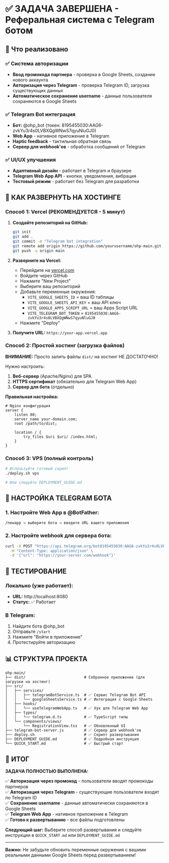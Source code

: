 # ✅ ЗАДАЧА ЗАВЕРШЕНА - Реферальная система с Telegram ботом

## 🎯 Что реализовано

### ✅ Система авторизации
- **Ввод промокода партнера** - проверка в Google Sheets, создание нового аккаунта
- **Авторизация через Telegram** - проверка Telegram ID, загрузка существующих данных
- **Автоматическое сохранение username** - данные пользователя сохраняются в Google Sheets

### ✅ Telegram Bot интеграция
- **Бот:** @ohp_bot (токен: 8195455030:AAG6-zvkYu3r4s0LVBXQgWNwS7qyuNluGJ0)
- **Web App** - нативное приложение в Telegram
- **Haptic feedback** - тактильная обратная связь
- **Сервер для webhook'ов** - обработка сообщений от Telegram

### ✅ UI/UX улучшения
- **Адаптивный дизайн** - работает в Telegram и браузере
- **Telegram Web App API** - кнопки, уведомления, вибрация
- **Тестовый режим** - работает без Telegram для разработки

## 🚀 КАК РАЗВЕРНУТЬ НА ХОСТИНГЕ

### Способ 1: Vercel (РЕКОМЕНДУЕТСЯ - 5 минут)

1. **Создайте репозиторий на GitHub:**
   ```bash
   git init
   git add .
   git commit -m "Telegram bot integration"
   git remote add origin https://github.com/yourusername/ohp-main.git
   git push -u origin main
   ```

2. **Разверните на Vercel:**
   - Перейдите на [vercel.com](https://vercel.com)
   - Войдите через GitHub
   - Нажмите "New Project"
   - Выберите ваш репозиторий
   - Добавьте переменные окружения:
     - `VITE_GOOGLE_SHEETS_ID` = ваш ID таблицы
     - `VITE_GOOGLE_SHEETS_API_KEY` = ваш API ключ
     - `VITE_GOOGLE_APPS_SCRIPT_URL` = ваш Apps Script URL
     - `VITE_TELEGRAM_BOT_TOKEN` = `8195455030:AAG6-zvkYu3r4s0LVBXQgWNwS7qyuNluGJ0`
   - Нажмите "Deploy"

3. **Получите URL:** `https://your-app.vercel.app`

### Способ 2: Простой хостинг (загрузка файлов)

**ВНИМАНИЕ:** Просто залить файлы `dist/` на хостинг НЕ ДОСТАТОЧНО!

Нужно настроить:
1. **Веб-сервер** (Apache/Nginx) для SPA
2. **HTTPS сертификат** (обязательно для Telegram Web App)
3. **Сервер для бота** (отдельно)

**Правильная настройка:**
```nginx
# Nginx конфигурация
server {
    listen 80;
    server_name your-domain.com;
    root /path/to/dist;
    
    location / {
        try_files $uri $uri/ /index.html;
    }
}
```

### Способ 3: VPS (полный контроль)

```bash
# Используйте готовый скрипт
./deploy.sh vps

# Или следуйте DEPLOYMENT_GUIDE.md
```

## 📱 НАСТРОЙКА TELEGRAM БОТА

### 1. Настройте Web App в @BotFather:
```
/newapp → выберите бота → введите URL вашего приложения
```

### 2. Настройте webhook для сервера бота:
```bash
curl -X POST "https://api.telegram.org/bot8195455030:AAG6-zvkYu3r4s0LVBXQgWNwS7qyuNluGJ0/setWebhook" \
  -H "Content-Type: application/json" \
  -d '{"url": "https://your-server.com/webhook"}'
```

## 🧪 ТЕСТИРОВАНИЕ

### Локально (уже работает):
- **URL:** http://localhost:8080
- **Статус:** ✅ Работает

### В Telegram:
1. Найдите бота @ohp_bot
2. Отправьте `/start`
3. Нажмите "Войти в приложение"
4. Протестируйте авторизацию

## 📊 СТРУКТУРА ПРОЕКТА

```
ohp-main/
├── dist/                          # Собранное приложение (для загрузки на хостинг)
├── src/
│   ├── services/
│   │   ├── telegramBotService.ts  # ✅ Сервис Telegram Bot API
│   │   └── googleSheetsService.ts # ✅ Интеграция с Google Sheets
│   ├── hooks/
│   │   └── useTelegramWebApp.ts   # ✅ Хук для Telegram Web App
│   ├── types/
│   │   └── telegram.d.ts          # ✅ TypeScript типы
│   └── components/views/
│       └── RegistrationView.tsx   # ✅ Обновленный UI
├── telegram-bot-server.js         # ✅ Сервер для webhook'ов
├── deploy.sh                      # ✅ Скрипт развертывания
├── DEPLOYMENT_GUIDE.md            # ✅ Подробная инструкция
└── QUICK_START.md                 # ✅ Быстрый старт
```

## 🎉 ИТОГ

**ЗАДАЧА ПОЛНОСТЬЮ ВЫПОЛНЕНА:**

✅ **Авторизация через промокод** - пользователи вводят промокоды партнеров  
✅ **Авторизация через Telegram** - существующие пользователи входят по Telegram ID  
✅ **Сохранение username** - данные автоматически сохраняются в Google Sheets  
✅ **Telegram Web App** - нативное приложение в Telegram  
✅ **Готово к развертыванию** - все файлы подготовлены  

**Следующий шаг:** Выберите способ развертывания и следуйте инструкции в `QUICK_START.md` или `DEPLOYMENT_GUIDE.md`

---

**Важно:** Не забудьте обновить переменные окружения с вашими реальными данными Google Sheets перед развертыванием!
